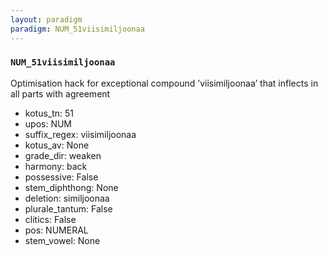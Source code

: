 ```yaml
---
layout: paradigm
paradigm: NUM_51viisimiljoonaa
---
```

### ` NUM_51viisimiljoonaa `

Optimisation hack for exceptional compound ’viisimiljoonaa’ that inflects in all parts with agreement
* kotus_tn: 51
* upos: NUM
* suffix_regex: viisimiljoonaa
* kotus_av: None
* grade_dir: weaken
* harmony: back
* possessive: False
* stem_diphthong: None
* deletion: similjoonaa
* plurale_tantum: False
* clitics: False
* pos: NUMERAL
* stem_vowel: None

